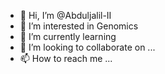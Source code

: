 - 👋 Hi, I’m @Abduljalil-II
- 👀 I’m interested in Genomics
- 🌱 I’m currently learning 
- 💞️ I’m looking to collaborate on ...
- 📫 How to reach me ...

<!---
Abduljalil-II/Abduljalil-II is a ✨ special ✨ repository because its `README.md` (this file) appears on your GitHub profile.
You can click the Preview link to take a look at your changes.
--->
